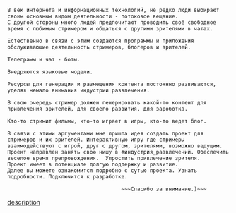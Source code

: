 	В век интернета и информационных технологий, не редко люди выбирают своим основным видом деятельности - потоковое вещание. 
	С другой стороны много людей предпочитают проводить своё свободное время с любимым стримером и общаться с другими зрителями в чатах. 

	Естественно в связи с этим создаются программы и приложения обслуживающие деятельность стримеров, блогеров и зрителей.  

	Телеграмм и чат - боты. 

	Внедряются языковые модели. 

	Ресурсы для генерации и размещения контента постоянно развиваются, уделяя немало внимания индустрии развлечения. 

	В свою очередь стример должен генерировать какой-то контент для привлечения зрителей, для своего развития, для зароботка. 

	Кто-то стримит фильмы, кто-то играет в игры, кто-то ведет блог.

	В связи с этими аргументами мне пришла идея создать проект для стримеров и их зрителей. Интерактивную игру где стримеры взаимодействуют с игрой, друг с другом, зрителями, возможно ведущим. Проект направлен занять свою нишу в #индустрия_развлечений. Обеспечить веселое время препровождения.  Упростить привлечение зрителя. 
	Проект имеет в потенциале долгую поддержку и развитие.
	Далее вы можете ознакомится подробно с сутью проекта. Узнать подробности. Подключится к разработке. 

										~~~Спасибо за внимание.)~~~

[description](readme/description.md)
